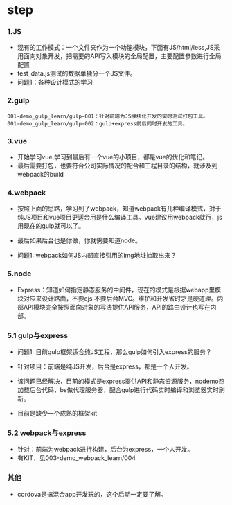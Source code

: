 # step

### 1.JS

* 现有的工作模式：一个文件夹作为一个功能模块，下面有JS/html/less,JS采用面向对象开发，把需要的API写入模块的全局配置，主要配置参数进行全局配置
* test_data.js测试的数据单独分一个JS文件。
* 问题1：各种设计模式的学习

### 2.gulp

```
001-demo_gulp_learn/gulp-001：针对前端为JS模块化开发的实时测试打包工具。
001-demo_gulp_learn/gulp-002：gulp+express前后同时开发的工具。
```

### 3.vue

* 开始学习vue,学习到最后有一个vue的小项目，都是vue的优化和笔记。
* 最后需要打包，也要符合公司实际情况的配合和工程目录的结构，就涉及到webpack的build

### 4.webpack

* 按照上面的思路，学习到了webpack，知道webpack有几种编译模式，对于纯JS项目和vue项目更适合用是什么编译工具。vue建议用webpack就行，js用现在的gulp就可以了。
* 最后如果后台也是你做，你就需要知道node。

* 问题1: webpack如何JS内部直接引用的img地址抽取出来？


### 5.node

* Express：知道如何指定静态服务的中间件，现在的模式是根据webapp里模块对应来设计路由，不要ejs,不要后台MVC。维护和开发省时才是硬道理。内部API模块完全按照面向对象的写法提供API服务，API的路由设计也写在内部。

### 5.1 gulp与express
* 问题1: 目前gulp框架适合纯JS工程，那么gulp如何引入express的服务？

* 针对项目：前端是纯JS开发，后台是express，都是一个人开发。
* 该问题已经解决，目前的模式是express提供API和静态资源服务，nodemo热加载后台代码，bs做代理服务器，配合gulp进行代码实时编译和浏览器实时刷新。
* 目前是缺少一个成熟的框架kit

### 5.2 webpack与express

* 针对：前端为webpack进行构建，后台为express，一个人开发。
* 有KIT，见003-demo_webpack_learn/004


### 其他

* cordova是搞混合app开发玩的，这个后期一定要了解。



